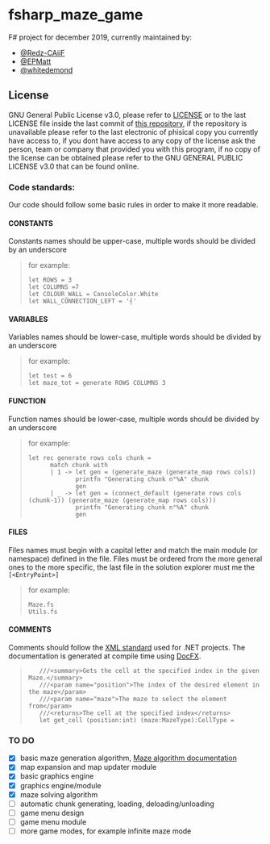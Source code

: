 # fsharp_maze_game

F# project for december 2019, currently maintained by:

* [@Redz-CAiiF](https://github.com/Redz-CAiiF)
* [@EPMatt](https://github.com/EPMatt)
* [@whitedemond](https://github.com/whitedemond)

## License

GNU General Public License v3.0, please refer to [LICENSE](https://github.com/Redz-CAiiF/fsharp_maze_game/blob/master/LICENSE) or to the last LICENSE file inside the last commit of [this repository](https://github.com/Redz-CAiiF/fsharp_maze_game), if the repository is unavailable please refer to the last electronic of phisical copy you currently have access to, if you dont have access to any copy of the license ask the person, team or company that provided you with this program, if no copy of the license can be obtained please refer to the GNU GENERAL PUBLIC LICENSE v3.0 that can be found online.

### Code standards:

Our code should follow some basic rules in order to make it more readable.

#### CONSTANTS

Constants names should be upper-case, multiple words should be divided by an underscore
> for example:  
>
> ```F#
> let ROWS = 3
> let COLUMNS =7
> let COLOUR_WALL = ConsoleColor.White
> let WALL_CONNECTION_LEFT = '┤'
> ```

#### VARIABLES

Variables names should be lower-case, multiple words should be divided by an underscore
> for example:  
>
> ```F#
> let test = 6
> let maze_tot = generate ROWS COLUMNS 3
> ```

#### FUNCTION

Function names should be lower-case, multiple words should be divided by an underscore
> for example:  
>
> ```F#
> let rec generate rows cols chunk =
>       match chunk with
>       | 1 -> let gen = (generate_maze (generate_map rows cols))
>              printfn "Generating chunk n°%A" chunk
>              gen
>       | _ -> let gen = (connect_default (generate rows cols (chunk-1)) (generate_maze (generate_map rows cols)))
>              printfn "Generating chunk n°%A" chunk
>              gen
> ```

#### FILES

Files names must begin with a capital letter and match the main module (or namespace) defined in the file.
Files must be ordered from the more general ones to the more specific, the last file in the solution explorer must me the ```[<EntryPoint>]```
> for example:  
>
> ```F#
> Maze.fs
> Utils.fs
> ```

#### COMMENTS

Comments should follow the [XML standard](https://docs.microsoft.com/en-us/dotnet/fsharp/language-reference/xml-documentation) used for .NET projects. The documentation is generated at compile time using [DocFX](https://dotnet.github.io/docfx/).

> ```F#
>    ///<summary>Gets the cell at the specified index in the given Maze.</summary>
>    ///<param name="position">The index of the desired element in the maze</param>
>    ///<param name="maze">The maze to select the element from</param>
>    ///<returns>The cell at the specified index</returns>
>    let get_cell (position:int) (maze:MazeType):CellType =

### TO DO

- [x] basic maze generation algorithm, [Maze algorithm documentation](https://en.wikipedia.org/wiki/Maze_generation_algorithm#Recursive_backtracker)
- [x] map expansion and map updater module
- [x] basic graphics engine
- [x] graphics engine/module
- [x] maze solving algorithm
- [ ] automatic chunk generating, loading, deloading/unloading
- [ ] game menu design
- [ ] game menu module
- [ ] more game modes, for example infinite maze mode